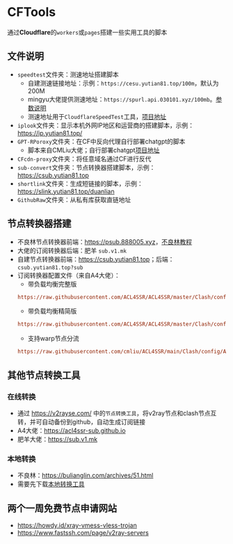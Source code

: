 # CFTools
通过**Cloudflare**的`workers`或`pages`搭建一些实用工具的脚本

## 文件说明
- `speedtest`文件夹：测速地址搭建脚本
  - 自建测速链接地址：示例：`https://cesu.yutian81.top/100m`，默认为200M
  - mingyu大佬提供测速地址：`https://spurl.api.030101.xyz/100mb`。[参数说明](https://spurl.api.030101.xyz/)
  - 测速地址用于`CloudflareSpeedTest`工具，[项目地址](https://github.com/XIU2/CloudflareSpeedTest)  
- `iplook`文件夹：显示本机外网IP地区和运营商的搭建脚本，示例：<https://ip.yutian81.top/>
- `GPT-RPoroxy`文件夹：在CF中反向代理自行部署chatgpt的脚本
  - 脚本来自CMLiu大佬；自行部署chatgpt[项目地址](https://github.com/ChatGPTNextWeb/ChatGPT-Next-Web)
- `CFcdn-proxy`文件夹：将任意域名通过CF进行反代
- `sub-convert`文件夹：节点转换器搭建脚本，示例：<https://csub.yutian81.top>
- `shortlink`文件夹：生成短链接的脚本，示例：<https://slink.yutian81.top/duanlian>
- `GithubRaw`文件夹：从私有库获取直链地址

## 节点转换器搭建
- 不良林节点转换器前端：<https://psub.888005.xyz>，[不良林教程](https://github.com/bulianglin/psub)
- 大佬的订阅转换器后端：肥羊 `sub.v1.mk`
- 自建节点转换器前端：<https://csub.yutian81.top>；后端：`csub.yutian81.top?sub`
- 订阅转换器配置文件（来自A4大佬）：
  - 带负载均衡完整版
  ```ini
  https://raw.githubusercontent.com/ACL4SSR/ACL4SSR/master/Clash/config/ACL4SSR_Online_Full_MultiMode.ini
  ```
  - 带负载均衡精简版
  ```ini
  https://raw.githubusercontent.com/ACL4SSR/ACL4SSR/master/Clash/config/ACL4SSR_Online_Mini_MultiMode.ini
  ```
  - 支持warp节点分流
  ```ini
  https://raw.githubusercontent.com/cmliu/ACL4SSR/main/Clash/config/ACL4SSR_Online_Full_MultiMode_WARP.ini
    ```

## 其他节点转换工具
### 在线转换
- 通过 <https://v2rayse.com/> 中的`节点转换工具`，将v2ray节点和clash节点互转，并可自动备份到github，自动生成订阅链接  
- A4大佬：<https://acl4ssr-sub.github.io>  
- 肥羊大佬：<https://sub.v1.mk>  
### 本地转换 
- 不良林：https://bulianglin.com/archives/51.html  
- 需要先下载[本地转换工具](https://github.com/tindy2013/subconverter/releases)  

## 两个一周免费节点申请网站  
- <https://howdy.id/xray-vmess-vless-trojan>  
- <https://www.fastssh.com/page/v2ray-servers>  
